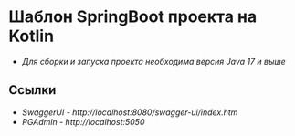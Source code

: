 # Шаблон SpringBoot проекта на Kotlin

- *Для сборки и запуска проекта необходима версия Java 17 и выше*

## Ссылки
- *SwaggerUI - http://localhost:8080/swagger-ui/index.htm*
- *PGAdmin - http://localhost:5050*

 